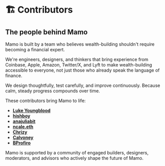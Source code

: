 # 🏗️ Contributors

## The people behind Mamo

Mamo is built by a team who believes wealth-building shouldn't require becoming a financial expert.&#x20;

We're engineers, designers, and thinkers that bring experience from Coinbase, Apple, Amazon, Twitter/X, and Lyft to make wealth-building accessible to everyone, not just those who already speak the language of finance.&#x20;

We design thoughtfully, test carefully, and improve continuously. Because calm, steady progress compounds over time.

These contributors bring Mamo to life:

* [**Luke Youngblood**](https://x.com/LukeYoungblood)
* [**hishboy**](https://x.com/hishboy)
* [**anajuliabit**](https://x.com/anajuliabit)
* [**ncale.eth**](https://x.com/nick_brodeur)
* [**Chrizy**](https://x.com/heyitschrizzle)
* [**Calvoney**](https://x.com/calvoney)
* [**BProfiro**](https://x.com/bprofiro)

Mamo is supported by a community of engaged builders, designers, moderators, and advisors who actively shape the future of Mamo.
